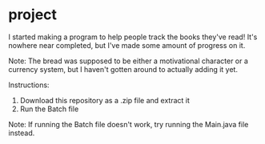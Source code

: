 # project
I started making a program to help people track the books they've read! It's nowhere near completed, but I've made some amount of progress on it.

Note: The bread was supposed to be either a motivational character or a currency system, but I haven't gotten around to actually adding it yet.

Instructions:

1. Download this repository as a .zip file and extract it
2. Run the Batch file

Note: If running the Batch file doesn't work, try running the Main.java file instead.
